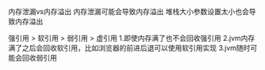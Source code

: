 

内存泄漏vs内存溢出
内存泄漏可能会导致内存溢出
堆栈大小参数设置太小也会导致内存溢出

强引用 > 软引用 > 弱引用 > 虚引用
1.即使内存满了也不会回收强引用
2.jvm内存满了之后会回收软引用，比如浏览器的前进后退可以使用软引用实现
3.jvm随时可能会回收弱引用

